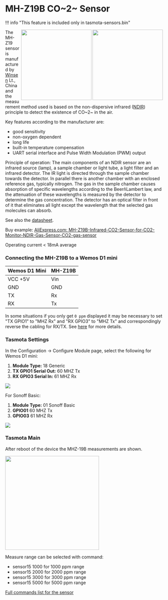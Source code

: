 # MH-Z19B CO~2~ Sensor

!!! info "This feature is included only in tasmota-sensors.bin" 

<img src="https://github.com/arendst/arendst.github.io/blob/master/media/wemos/mhz19b-co2-sensor-front.jpg?raw=true" align=right width=225>
<img src="https://github.com/arendst/arendst.github.io/blob/master/media/wemos/mhz19b-co2-sensor-back.jpg?raw=true" align=right width=225>

The MH-Z19 sensor is manufactured by [Winsen](http://www.winsensor.com/) Lt., China and the measurement method used is based on the non-dispersive infrared ([NDIR](https://en.wikipedia.org/wiki/Nondispersive_infrared_sensor)) principle to detect the existence of CO~2~ in the air.

Key features according to the manufacturer are:
* good sensitivity
* non-oxygen dependent
* long life
* built-in temperature compensation
* UART serial interface and Pulse Width Modulation (PWM) output

Principle of operation:
The main components of an NDIR sensor are an infrared source (lamp), a sample chamber or light tube, a light filter and an infrared detector. The IR light is directed through the sample chamber towards the detector. In parallel there is another chamber with an enclosed reference gas, typically nitrogen. The gas in the sample chamber causes absorption of specific wavelengths according to the BeerñLambert law, and the attenuation of these wavelengths is measured by the detector to determine the gas concentration. The detector has an optical filter in front of it that eliminates all light except the wavelength that the selected gas molecules can absorb. 

See also the [datasheet](https://www.winsen-sensor.com/d/files/PDF/Infrared%20Gas%20Sensor/NDIR%20CO2%20SENSOR/MH-Z19%20CO2%20Ver1.0.pdf).

Buy example: [AliExpress.com: MH-Z19B-Infrared-CO2-Sensor-for-CO2-Monitor-NDIR-Gas-Sensor-CO2-gas-sensor](https://www.aliexpress.com/item/MH-Z19B-Infrared-CO2-Sensor-for-CO2-Monitor-NDIR-Gas-Sensor-CO2-gas-sensor/32823821163.html)

Operating current < 18mA average

### Connecting the MH-Z19B to a Wemos D1 mini

| Wemos D1 Mini  | MH-Z19B |
|---|---|
|VCC +5V   | Vin|
|GND   | GND|
|TX   |Rx|
|RX   |Tx|

In some situations if you only get `0 ppm` displayed it may be necessary to set "TX GPIO1" to "MHZ Rx" and "RX GPIO3" to "MHZ Tx" and correspondingly reverse the cabling for RX/TX.  See [here](https://github.com/arendst/Tasmota/issues/2659#issuecomment-387712292) for more details.

### Tasmota Settings
In the Configuration -> Configure Module page, select the following for Wemos D1 mini:
1. **Module Type:** 18 Generic
2. **TX GPIO1 Serial Out:** 60 MHZ Tx
3. **RX GPIO3 Serial In:** 61 MHZ Rx

![](https://user-images.githubusercontent.com/24528715/50478370-119fa200-09d1-11e9-912d-f58ac3779ca5.png)

For Sonoff Basic:
1. **Module Type:** 01 Sonoff Basic
2. **GPIO01** 60 MHZ Tx
3. **GPIO03** 61 MHZ Rx

![](https://user-images.githubusercontent.com/24528715/50478262-9807b400-09d0-11e9-8659-000eca113802.png)


### Tasmota Main
After reboot of the device the MHZ-19B measurements are shown.

<img src="https://github.com/arendst/arendst.github.io/blob/master/media/wemos/wemos_mhz19b_main_marked.jpg?raw=true" width=300>

Measure range can be selected with command:

* sensor15 1000 for 1000 ppm range
* sensor15 2000 for 2000 ppm range
* sensor15 3000 for 3000 ppm range
* sensor15 5000 for 5000 ppm range

[Full commands list for the sensor](Commands.md#sensor15)
